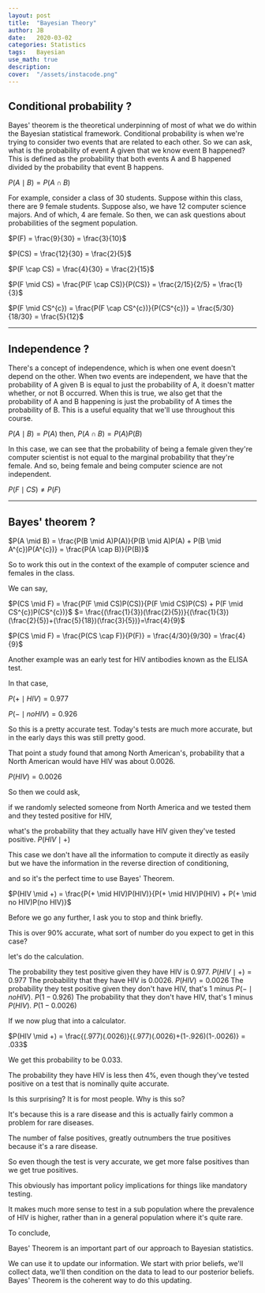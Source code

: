 ```yaml
---
layout: post
title:  "Bayesian Theory"
author: JB
date:   2020-03-02
categories: Statistics
tags:	Bayesian
use_math: true
description: 
cover:  "/assets/instacode.png"
---
```



## Conditional probability ?

Bayes' theorem is the theoretical underpinning of most of what we do within the Bayesian statistical framework.
Conditional probability is when we're trying to consider two events that are related to each other.
So we can ask, what is the probability of event A given that we know event B happened?
This is defined as the probability that both events A and B happened divided by the probability that event B happens.

$P(A \mid B) = P(A \cap B)$

For example, consider a class of 30 students.
Suppose within this class, there are 9 female students.
Suppose also, we have 12 computer science majors.
And of which, 4 are female. So then, we can ask questions about probabilities of the segment population.

$P(F) = \frac{9}{30} = \frac{3}{10}$

$P(CS) = \frac{12}{30} = \frac{2}{5}$

$P(F \cap CS) = \frac{4}{30} = \frac{2}{15}$

$P(F \mid CS) = \frac{P(F \cap CS)}{P(CS)} = \frac{2/15}{2/5} = \frac{1}{3}$

$P(F \mid CS^{c}) = \frac{P(F \cap CS^{c})}{P(CS^{c})} = \frac{5/30}{18/30} = \frac{5}{12}$

--------------------------------
## Independence ?

There's a concept of independence, which is when one event doesn't depend on the other. When two events are independent, we have that the probability of A given B is equal to just the probability of A, it doesn't matter whether, or not B occurred. When this is true, we also get that the probability of A and B happening is just the probability of A times the probability of B. This is a useful equality that we'll use throughout this course.

$P(A \mid B) = P(A)$
then,
$P(A \cap B)=P(A)P(B)$

In this case, we can see that the probability of being a female given they're computer scientist is not equal to the marginal probability that they're female.
And so, being female and being computer science are not independent.

$P(F \mid CS) \neq P(F)$ 

--------------------------------
## Bayes' theorem ?

$P(A \mid B) = \frac{P(B \mid A)P(A)}{P(B \mid A)P(A) + P(B \mid A^{c})P(A^{c})} = \frac{P(A \cap B)}{P(B)}$

So to work this out in the context of the example of computer science and females in the class.

We can say,

$P(CS \mid F) = \frac{P(F \mid CS)P(CS)}{P(F \mid CS)P(CS) + P(F \mid CS^{c})P(CS^{c})}$
             $= \frac{(\frac{1}{3})(\frac{2}{5})}{(\frac{1}{3})(\frac{2}{5})+(\frac{5}{18})(\frac{3}{5})}=\frac{4}{9}$
             
$P(CS \mid F) = \frac{P(CS \cap F)}{P(F)} = \frac{4/30}{9/30} = \frac{4}{9}$

Another example was an early test for HIV antibodies known as the ELISA test. 

In that case,

$P(+ \mid HIV) = 0.977$

$P(- \mid no HIV) = 0.926$

So this is a pretty accurate test. Today's tests are much more accurate, but in the early days this was still pretty good.

That point a study found that among North American's, probability that a North American would have HIV was about 0.0026. 

$P(HIV) = 0.0026$

So then we could ask,

if we randomly selected someone from North America and we tested them and they tested positive for HIV,

what's the probability that they actually have HIV given they've tested positive.
$P(HIV \mid +)$

This case we don't have all the information to compute it directly as easily but we have the information in the reverse direction of conditioning,

and so it's the perfect time to use Bayes' Theorem.

$P(HIV \mid +) = \frac{P(+ \mid HIV)P(HIV)}{P(+ \mid HIV)P(HIV) + P(+ \mid no HIV)P(no HIV)}$

Before we go any further, I ask you to stop and think briefly.

This is over 90% accurate, what sort of number do you expect to get in this case?

let's do the calculation.

The probability they test positive given they have HIV is 0.977. $P(HIV \mid +) = 0.977$
The probability that they have HIV is 0.0026. $P(HIV) = 0.0026$
The probability they test positive given they don't have HIV, that's 1 minus $P(- \mid no HIV)$.  $P(1 - 0.926)$
The probability that they don't have HIV, that's 1 minus $P(HIV)$. $P(1 - 0.0026)$

If we now plug that into a calculator.

$P(HIV \mid +) = \frac{(.977)(.0026)}{(.977)(.0026)+(1-.926)(1-.0026)} = .033$

We get this probability to be 0.033.

The probability they have HIV is less then 4%, even though they've tested positive on a test that is nominally quite accurate.

Is this surprising? It is for most people. Why is this so?

It's because this is a rare disease and this is actually fairly common a problem for rare diseases.

The number of false positives, greatly outnumbers the true positives because it's a rare disease.

So even though the test is very accurate, we get more false positives than we get true positives.

This obviously has important policy implications for things like mandatory testing.

It makes much more sense to test in a sub population where the prevalence of HIV is higher, rather than in a general population where it's quite rare.

To conclude,

Bayes' Theorem is an important part of our approach to Bayesian statistics.

We can use it to update our information. We start with prior beliefs, we'll collect data, we'll then condition on the data to lead to our posterior beliefs. Bayes' Theorem is the coherent way to do this updating.




